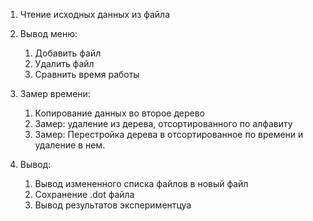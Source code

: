 1. Чтение исходных данных из файла

2. Вывод меню:
    1. Добавить файл
    2. Удалить файл
    3. Сравнить время работы

3. Замер времени:
    1. Копирование данных во второе дерево
    2. Замер: удаление из дерева, отсортированного по алфавиту
    3. Замер: Перестройка дерева в отсортированное по времени и удаление в нем.

4. Вывод:
    1. Вывод измененного списка файлов в новый файл
    2. Сохранение .dot файла
    3. Вывод результатов экспериментцуа
